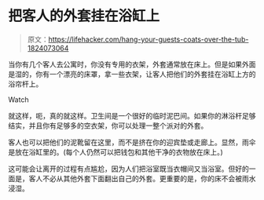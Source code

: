 # 把客人的外套挂在浴缸上

> 原文：<https://lifehacker.com/hang-your-guests-coats-over-the-tub-1824073064>

当你有几个客人去公寓时，你没有专用的衣架，外套通常放在床上。但是如果外面是湿的，你有一个漂亮的床罩，拿一些衣架，让客人把他们的外套挂在浴缸上方的浴帘杆上。

Watch

就这样，呃，真的就这样。卫生间是一个很好的临时泥巴间。如果你的淋浴杆足够结实，并且你有足够多的空衣架，你可以处理一整个派对的外套。

客人也可以把他们的泥靴留在这里，而不是挤在你的迎宾垫或走廊上。显然，雨伞是放在浴缸里的。(每个人仍然可以把钱包和其他干净的衣物放在床上。)

这可能会让离开的过程有点尴尬，因为人们把浴室既当衣帽间又当浴室。但好的一面是，客人不必从其他外套下面翻出自己的外套。更重要的是，你的床不会被雨水浸湿。